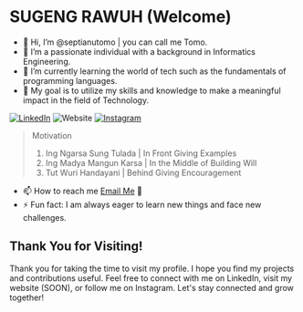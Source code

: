 # __SUGENG RAWUH (Welcome)__
- 👋 Hi, I’m @septianutomo | you can call me Tomo.
- 👀 I’m a passionate individual with a background in Informatics Engineering.
- 🌱 I’m currently learning the world of tech such as the fundamentals of programming languages.
- 🚀 My goal is to utilize my skills and knowledge to make a meaningful impact in the field of Technology.
  
[![LinkedIn](https://img.shields.io/badge/LinkedIn-Septian-blue?style=flat&logo=linkedin)](https://www.linkedin.com/in/septian-putro-utomo)
![Website](https://img.shields.io/badge/Website-COMING_SOON-orange?style=flat&logo=google-chrome)
[![Instagram](https://img.shields.io/badge/Instagram-septianpu-red?style=flat&logo=instagram)](https://www.instagram.com/septianpu/)

> Motivation
> 1. Ing Ngarsa Sung Tulada | In Front Giving Examples
> 2. Ing Madya Mangun Karsa | In the Middle of Building Will
> 3. Tut Wuri Handayani | Behind Giving Encouragement

- 📫 How to reach me [Email Me](mailto:seuro27@gmail.com) :email:
- ⚡ Fun fact: I am always eager to learn new things and face new challenges.

## Thank You for Visiting!

Thank you for taking the time to visit my profile. I hope you find my projects and contributions useful. Feel free to connect with me on LinkedIn, 
visit my website (SOON), or follow me on Instagram. Let's stay connected and grow together!

<!---
septianutomo/septianutomo is a ✨ special ✨ repository because its `README.md` (this file) appears on your GitHub profile.
You can click the Preview link to take a look at your changes.
--->
